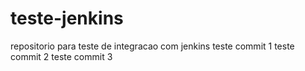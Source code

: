 # teste-jenkins
repositorio para teste de integracao com jenkins
teste commit 1
teste commit 2
teste commit 3
